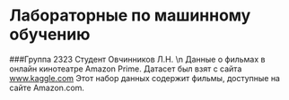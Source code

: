 # Лабораторные по машинному обучению
###Группа 2323 Студент Овчинников Л.Н. \n
Данные о фильмах в онлайн кинотеатре Amazon Prime. Датасет был взят с сайта www.kaggle.com Этот набор данных содержит фильмы, доступные на сайте Amazon.com.
